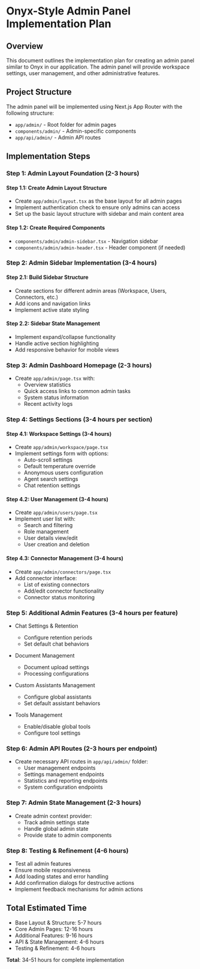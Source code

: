 # Onyx-Style Admin Panel Implementation Plan

## Overview

This document outlines the implementation plan for creating an admin panel similar to Onyx in our application. The admin panel will provide workspace settings, user management, and other administrative features.

## Project Structure

The admin panel will be implemented using Next.js App Router with the following structure:

- `app/admin/` - Root folder for admin pages
- `components/admin/` - Admin-specific components
- `app/api/admin/` - Admin API routes

## Implementation Steps

### Step 1: Admin Layout Foundation (2-3 hours)

#### Step 1.1: Create Admin Layout Structure
- Create `app/admin/layout.tsx` as the base layout for all admin pages
- Implement authentication check to ensure only admins can access
- Set up the basic layout structure with sidebar and main content area

#### Step 1.2: Create Required Components
- `components/admin/admin-sidebar.tsx` - Navigation sidebar
- `components/admin/admin-header.tsx` - Header component (if needed)

### Step 2: Admin Sidebar Implementation (3-4 hours)

#### Step 2.1: Build Sidebar Structure
- Create sections for different admin areas (Workspace, Users, Connectors, etc.)
- Add icons and navigation links
- Implement active state styling

#### Step 2.2: Sidebar State Management
- Implement expand/collapse functionality
- Handle active section highlighting
- Add responsive behavior for mobile views

### Step 3: Admin Dashboard Homepage (2-3 hours)

- Create `app/admin/page.tsx` with:
  - Overview statistics
  - Quick access links to common admin tasks
  - System status information
  - Recent activity logs

### Step 4: Settings Sections (3-4 hours per section)

#### Step 4.1: Workspace Settings (3-4 hours)
- Create `app/admin/workspace/page.tsx`
- Implement settings form with options:
  - Auto-scroll settings
  - Default temperature override
  - Anonymous users configuration
  - Agent search settings
  - Chat retention settings

#### Step 4.2: User Management (3-4 hours)
- Create `app/admin/users/page.tsx`
- Implement user list with:
  - Search and filtering
  - Role management
  - User details view/edit
  - User creation and deletion

#### Step 4.3: Connector Management (3-4 hours)
- Create `app/admin/connectors/page.tsx`
- Add connector interface:
  - List of existing connectors
  - Add/edit connector functionality
  - Connector status monitoring

### Step 5: Additional Admin Features (3-4 hours per feature)

- Chat Settings & Retention
  - Configure retention periods
  - Set default chat behaviors
  
- Document Management
  - Document upload settings
  - Processing configurations
  
- Custom Assistants Management
  - Configure global assistants
  - Set default assistant behaviors
  
- Tools Management
  - Enable/disable global tools
  - Configure tool settings

### Step 6: Admin API Routes (2-3 hours per endpoint)

- Create necessary API routes in `app/api/admin/` folder:
  - User management endpoints
  - Settings management endpoints
  - Statistics and reporting endpoints
  - System configuration endpoints

### Step 7: Admin State Management (2-3 hours)

- Create admin context provider:
  - Track admin settings state
  - Handle global admin state
  - Provide state to admin components

### Step 8: Testing & Refinement (4-6 hours)

- Test all admin features
- Ensure mobile responsiveness
- Add loading states and error handling
- Add confirmation dialogs for destructive actions
- Implement feedback mechanisms for admin actions

## Total Estimated Time

- Base Layout & Structure: 5-7 hours
- Core Admin Pages: 12-16 hours
- Additional Features: 9-16 hours
- API & State Management: 4-6 hours
- Testing & Refinement: 4-6 hours

**Total**: 34-51 hours for complete implementation 